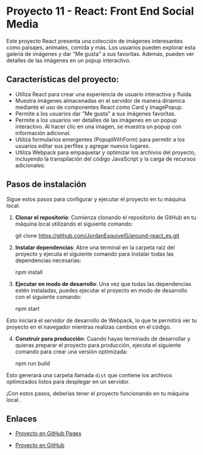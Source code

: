 # Proyecto 11 - React: Front End Social Media

Este proyecto React presenta una colección de imágenes interesantes como paisajes, animales, comida y más. Los usuarios pueden explorar esta galería de imágenes y dar "Me gusta" a sus favoritas. Además, pueden ver detalles de las imágenes en un popup interactivo.

## Características del proyecto:

- Utiliza React para crear una experiencia de usuario interactiva y fluida.
- Muestra imágenes almacenadas en el servidor de manera dinámica mediante el uso de componentes React como Card y ImagePopup.
- Permite a los usuarios dar "Me gusta" a sus imágenes favoritas.
- Permite a los usuarios ver detalles de las imágenes en un popup interactivo. Al hacer clic en una imagen, se muestra un popup con información adicional.
- Utiliza formularios emergentes (PopupWithForm) para permitir a los usuarios editar sus perfiles y agregar nuevos lugares.
- Utiliza Webpack para empaquetar y optimizar los archivos del proyecto, incluyendo la transpilación del código JavaScript y la carga de recursos adicionales.

## Pasos de instalación

Sigue estos pasos para configurar y ejecutar el proyecto en tu máquina local:

1. **Clonar el repositorio**: Comienza clonando el repositorio de GitHub en tu máquina local utilizando el siguiente comando:

   git clone https://github.com/JordanEsquivelS/around-react_es.git

2. **Instalar dependencias**: Abre una terminal en la carpeta raíz del proyecto y ejecuta el siguiente comando para instalar todas las dependencias necesarias:

   npm install

3. **Ejecutar en modo de desarrollo**: Una vez que todas las dependencias estén instaladas, puedes ejecutar el proyecto en modo de desarrollo con el siguiente comando:

   npm start

Esto iniciará el servidor de desarrollo de Webpack, lo que te permitirá ver tu proyecto en el navegador mientras realizas cambios en el código.

4. **Construir para producción**: Cuando hayas terminado de desarrollar y quieras preparar el proyecto para producción, ejecuta el siguiente comando para crear una versión optimizada:

   npm run build

Esto generará una carpeta llamada `dist` que contiene los archivos optimizados listos para desplegar en un servidor.

¡Con estos pasos, deberías tener el proyecto funcionando en tu máquina local .

## Enlaces

- [Proyecto en GitHub Pages](https://jordanesquivels.github.io/around-react_es/)

- [Proyecto en GitHub](https://github.com/JordanEsquivelS/around-react_es)
